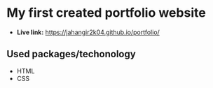 # My first created portfolio website
* **Live link:** https://jahangir2k04.github.io/portfolio/
## Used packages/techonology
* HTML
* CSS
